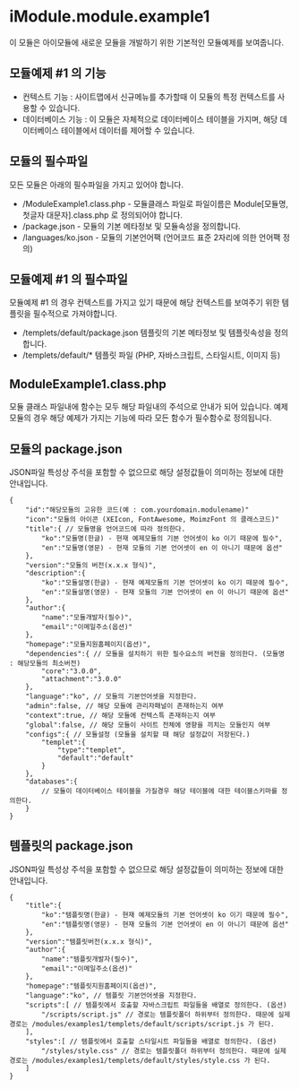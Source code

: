 # iModule.module.example1
이 모듈은 아이모듈에 새로운 모듈을 개발하기 위한 기본적인 모듈예제를 보여줍니다.


## 모듈예제 #1 의 기능
- 컨텍스트 기능 : 사이트맵에서 신규메뉴를 추가할때 이 모듈의 특정 컨텍스트를 사용할 수 있습니다.
- 데이터베이스 기능 : 이 모듈은 자체적으로 데이터베이스 테이블을 가지며, 해당 데이터베이스 테이블에서 데이터를 제어할 수 있습니다.


## 모듈의 필수파일
모든 모듈은 아래의 필수파일을 가지고 있어야 합니다.
- /ModuleExample1.class.php - 모듈클래스 파일로 파일이름은 Module[모듈명, 첫글자 대문자].class.php 로 정의되어야 합니다.
- /package.json - 모듈의 기본 메타정보 및 모듈속성을 정의합니다.
- /languages/ko.json - 모듈의 기본언어팩 (언어코드 표준 2자리에 의한 언어팩 정의)


## 모듈예제 #1 의 필수파일
모듈예제 #1 의 경우 컨텍스트를 가지고 있기 때문에 해당 컨텍스트를 보여주기 위한 템플릿을 필수적으로 가져야합니다.
- /templets/default/package.json 템플릿의 기본 메타정보 및 템플릿속성을 정의합니다.
- /templets/default/* 템플릿 파일 (PHP, 자바스크립트, 스타일시트, 이미지 등)


## ModuleExample1.class.php
모듈 클래스 파일내에 함수는 모두 해당 파일내의 주석으로 안내가 되어 있습니다.
예제모듈의 경우 해당 예제가 가지는 기능에 따라 모든 함수가 필수함수로 정의됩니다.


## 모듈의 package.json
JSON파일 특성상 주석을 포함할 수 없으므로 해당 설정값들이 의미하는 정보에 대한 안내입니다.

```
{
	"id":"해당모듈의 고유한 코드(예 : com.yourdomain.modulename)"
	"icon":"모듈의 아이콘 (XEIcon, FontAwesome, MoimzFont 의 클래스코드)"
	"title":{ // 모듈명을 언어코드에 따라 정의한다.
		"ko":"모듈명(한글) - 현재 예제모듈의 기본 언어셋이 ko 이기 때문에 필수",
		"en":"모듈명(영문) - 현재 모듈의 기본 언어셋이 en 이 아니기 때문에 옵션"
	},
	"version":"모듈의 버전(x.x.x 형식)",
	"description":{
		"ko":"모듈설명(한글) - 현재 예제모듈의 기본 언어셋이 ko 이기 때문에 필수",
		"en":"모듈설명(영문) - 현재 모듈의 기본 언어셋이 en 이 아니기 때문에 옵션"
	},
	"author":{
		"name":"모듈개발자(필수)",
		"email":"이메일주소(옵션)"
	},
	"homepage":"모듈지원홈페이지(옵션)",
	"dependencies":{ // 모듈을 설치하기 위한 필수요소의 버전을 정의한다. (모듈명 : 해당모듈의 최소버전)
		"core":"3.0.0",
		"attachment":"3.0.0"
	},
	"language":"ko", // 모듈의 기본언어셋을 지정한다.
	"admin":false, // 해당 모듈에 관리자패널이 존재하는지 여부
	"context":true, // 해당 모듈에 컨텍스특 존재하는지 여부
	"global":false, // 해당 모듈이 사이트 전체에 영향을 끼치는 모듈인지 여부
	"configs":{ // 모듈설정 (모듈을 설치할 때 해당 설정값이 저장된다.)
		"templet":{
			"type":"templet",
			"default":"default"
		}
	},
	"databases":{
		// 모듈이 데이터베이스 테이블을 가질경우 해당 테이블에 대한 테이블스키마를 정의한다.
	}
}
```


## 템플릿의 package.json
JSON파일 특성상 주석을 포함할 수 없으므로 해당 설정값들이 의미하는 정보에 대한 안내입니다.

```
{
	"title":{
		"ko":"템플릿명(한글) - 현재 예제모듈의 기본 언어셋이 ko 이기 때문에 필수",
		"en":"템플릿명(영문) - 현재 모듈의 기본 언어셋이 en 이 아니기 때문에 옵션"
	},
	"version":"템플릿버전(x.x.x 형식)",
	"author":{
		"name":"템플릿개발자(필수)",
		"email":"이메일주소(옵션)"
	},
	"homepage":"템플릿지원홈페이지(옵션)",
	"language":"ko", // 템플릿 기본언어셋을 지정한다.
	"scripts":[ // 템플릿에서 호출할 자바스크립트 파일들을 배열로 정의한다. (옵션)
		"/scripts/script.js" // 경로는 템플릿폴더 하위부터 정의한다. 때문에 실제경로는 /modules/examples1/templets/default/scripts/script.js 가 된다.
	],
	"styles":[ // 템플릿에서 호출할 스타일시트 파일들을 배열로 정의한다. (옵션)
		"/styles/style.css" // 경로는 템플릿폴더 하위부터 정의한다. 때문에 실제경로는 /modules/examples1/templets/default/styles/style.css 가 된다.
	]
}
```